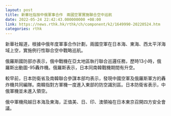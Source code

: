 ```yaml
---
layout: post
title: 新華社指按中俄軍事合作　兩國空軍實施聯合空中巡航
date: 2022-05-24 22:42:43.000000000 +08:00
link: https://news.rthk.hk/rthk/ch/component/k2/1649990-20220524.htm
categories: rthk
---
```


新華社報道，根據中俄年度軍事合作計劃，兩國空軍在日本海、東海、西太平洋海域上空，實施例行性聯合空中戰略巡航。

俄羅斯國防部亦表示，俄中戰機在亞太地區執行聯合巡邏任務，歷時13小時，俄羅斯出動圖-95轟炸機。俄羅斯表示，日本同南韓戰機期間有升空。

較早前，日本防衛省及南韓聯合參謀本部均表示，發現中國空軍及俄羅斯軍方的轟炸機共同編隊。南韓指對方軍機一度進入東部的防空識別區。日本防衛省表示，中俄軍機並未進入領空。

俄中軍機飛越日本海及東海，正值美、日、印、澳領袖在日本東京召開四方安全會議。
